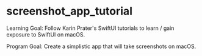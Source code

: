 # screenshot_app_tutorial

Learning Goal: Follow Karin Prater's SwiftUI tutorials to learn / gain exposure to SwiftUI on macOS. 

Program Goal: Create a simplistic app that will take screenshots on macOS. 
